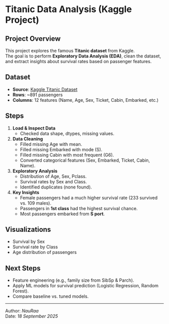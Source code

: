 # Titanic Data Analysis (Kaggle Project)

##  Project Overview
This project explores the famous **Titanic dataset** from Kaggle.  
The goal is to perform **Exploratory Data Analysis (EDA)**, clean the dataset,
and extract insights about survival rates based on passenger features.

##  Dataset
- **Source**: [Kaggle Titanic Dataset](https://www.kaggle.com/datasets/yasserh/titanic-dataset?select=Titanic-Dataset.csv)
- **Rows**: ~891 passengers  
- **Columns**: 12 features (Name, Age, Sex, Ticket, Cabin, Embarked, etc.)

##  Steps
1. **Load & Inspect Data**  
   - Checked data shape, dtypes, missing values.
2. **Data Cleaning**  
   - Filled missing Age with mean.  
   - Filled missing Embarked with mode (S).  
   - Filled missing Cabin with most frequent (G6).  
   - Converted categorical features (Sex, Embarked, Ticket, Cabin, Name).
3. **Exploratory Analysis**  
   - Distribution of Age, Sex, Pclass.  
   - Survival rates by Sex and Class.  
   - Identified duplicates (none found).
4. **Key Insights**  
   - Female passengers had a much higher survival rate (233 survived vs. 109 males).  
   - Passengers in **1st class** had the highest survival chance.  
   - Most passengers embarked from **S port**.

##  Visualizations
- Survival by Sex  
- Survival rate by Class  
- Age distribution of passengers  

##  Next Steps
- Feature engineering (e.g., family size from SibSp & Parch).  
- Apply ML models for survival prediction (Logistic Regression, Random Forest).  
- Compare baseline vs. tuned models.

---
 Author: *NauRaa*  
 Date: *18 September 2025*
